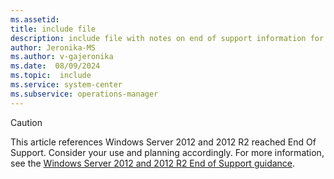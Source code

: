 ```yaml
---
ms.assetid: 
title: include file
description: include file with notes on end of support information for Windows Server 2012 and 2012 R2.
author: Jeronika-MS
ms.author: v-gajeronika
ms.date:  08/09/2024
ms.topic:  include
ms.service: system-center
ms.subservice: operations-manager
---
```

> [!CAUTION]
> This article references Windows Server 2012 and 2012 R2 reached End Of Support. Consider your use and planning accordingly. For more information, see the [Windows Server 2012 and 2012 R2 End of Support guidance](/lifecycle/products/windows-server-2012-r2).
